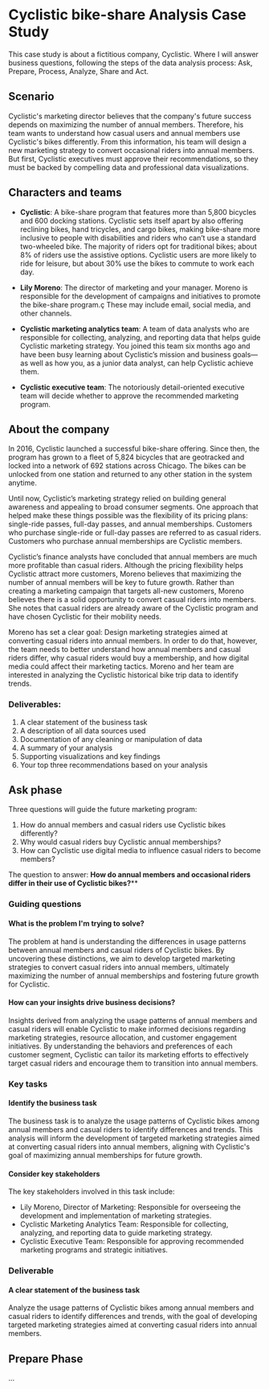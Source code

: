 # Cyclistic bike-share Analysis Case Study

This case study is about a fictitious company, Cyclistic. Where I will answer business questions, following the steps of the data analysis process: Ask, Prepare, Process, Analyze, Share and Act.

## Scenario

Cyclistic's marketing director believes that the company's future success depends on maximizing the number of annual members. Therefore, his team wants to understand how casual users and annual members use Cyclistic's bikes differently. From this information, his team will design a new marketing strategy to convert occasional riders into annual members. But first, Cyclistic executives must approve their recommendations, so they must be backed by compelling data and professional data visualizations.

## Characters and teams

- **Cyclistic**: A bike-share program that features more than 5,800 bicycles and 600 docking stations. Cyclistic sets itself apart by also offering reclining bikes, hand tricycles, and cargo bikes, making bike-share more inclusive to people with disabilities and riders who can’t use a standard two-wheeled bike. The majority of riders opt for traditional bikes; about 8% of riders use the assistive options. Cyclistic users are more likely to ride for leisure, but about 30% use the bikes to commute to work each day.

- **Lily Moreno**: The director of marketing and your manager. Moreno is responsible for the development of campaigns and initiatives to promote the bike-share program.ç These may include email, social media, and other channels.

- **Cyclistic marketing analytics team**: A team of data analysts who are responsible for collecting, analyzing, and reporting data that helps guide Cyclistic marketing strategy. You joined this team six months ago and have been busy learning about Cyclistic’s mission and business goals—as well as how you, as a junior data analyst, can help Cyclistic achieve them.

- **Cyclistic executive team**: The notoriously detail-oriented executive team will decide whether to approve the recommended marketing program.

## About the company

In 2016, Cyclistic launched a successful bike-share offering. Since then, the program has grown to a fleet of 5,824 bicycles that are geotracked and locked into a network of 692 stations across Chicago. The bikes can be unlocked from one station and returned to any other station in the system anytime.

Until now, Cyclistic’s marketing strategy relied on building general awareness and appealing to broad consumer segments. One approach that helped make these things possible was the flexibility of its pricing plans: single-ride passes, full-day passes, and annual memberships. Customers who purchase single-ride or full-day passes are referred to as casual riders. Customers who purchase annual memberships are Cyclistic members.

Cyclistic’s finance analysts have concluded that annual members are much more profitable than casual riders. Although the pricing flexibility helps Cyclistic attract more customers, Moreno believes that maximizing the number of annual members will be key to future growth. Rather than creating a marketing campaign that targets all-new customers, Moreno believes there is a solid opportunity to convert casual riders into members. She notes that casual riders are already aware of the Cyclistic program and have chosen Cyclistic for their mobility needs.

Moreno has set a clear goal: Design marketing strategies aimed at converting casual riders into annual members. In order to do that, however, the team needs to better understand how annual members and casual riders differ, why casual riders would buy a membership, and how digital media could affect their marketing tactics. Moreno and her team are interested in analyzing the Cyclistic historical bike trip data to identify trends.

### Deliverables:

1. A clear statement of the business task
2. A description of all data sources used
3. Documentation of any cleaning or manipulation of data
4. A summary of your analysis
5. Supporting visualizations and key findings
6. Your top three recommendations based on your analysis

## Ask phase

Three questions will guide the future marketing program:

1. How do annual members and casual riders use Cyclistic bikes differently?
2. Why would casual riders buy Cyclistic annual memberships?
3. How can Cyclistic use digital media to influence casual riders to become members? 

The question to answer: **How do annual members and occasional riders differ in their use of Cyclistic bikes?****

### Guiding questions

#### What is the problem I'm trying to solve?

The problem at hand is understanding the differences in usage patterns between annual members and casual riders of Cyclistic bikes. By uncovering these distinctions, we aim to develop targeted marketing strategies to convert casual riders into annual members, ultimately maximizing the number of annual memberships and fostering future growth for Cyclistic.

#### How can your insights drive business decisions?

Insights derived from analyzing the usage patterns of annual members and casual riders will enable Cyclistic to make informed decisions regarding marketing strategies, resource allocation, and customer engagement initiatives. By understanding the behaviors and preferences of each customer segment, Cyclistic can tailor its marketing efforts to effectively target casual riders and encourage them to transition into annual members.

### Key tasks

#### Identify the business task

The business task is to analyze the usage patterns of Cyclistic bikes among annual members and casual riders to identify differences and trends. This analysis will inform the development of targeted marketing strategies aimed at converting casual riders into annual members, aligning with Cyclistic's goal of maximizing annual memberships for future growth.

#### Consider key stakeholders

The key stakeholders involved in this task include:

- Lily Moreno, Director of Marketing: Responsible for overseeing the development and implementation of marketing strategies.
- Cyclistic Marketing Analytics Team: Responsible for collecting, analyzing, and reporting data to guide marketing strategy.
- Cyclistic Executive Team: Responsible for approving recommended marketing programs and strategic initiatives.

### Deliverable

#### A clear statement of the business task

Analyze the usage patterns of Cyclistic bikes among annual members and casual riders to identify differences and trends, with the goal of developing targeted marketing strategies aimed at converting casual riders into annual members.

## Prepare Phase

...
